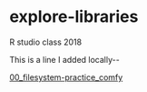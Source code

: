 # explore-libraries
R studio class 2018

This is a line I added locally--

[00_filesystem-practice_comfy](00_filesystem-practice_comfy)

